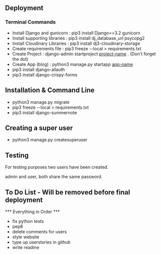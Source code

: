 ## Deployment

### Terminal Commands
- Install Django and gunicorn : pip3 install Django==3.2 gunicorn
- Install supporting libraries : pip3 install dj_database_url psycopg2
- Install Cloudinary Libraries : pip3 install dj3-cloudinary-storage
- Create requirements file : pip3 freeze --local > requirements.txt
- Create Project : django-admin startproject <ins>project-name</ins> . (Don't forget the dot)
- Create App (blog) : python3 manage.py startapp <ins>app-name</ins>
- pip3 install django-allauth
- pip3 install django-crispy-forms

## Installation & Command Line

- python3 manage.py migrate
- pip3 freeze --local > requirements.txt
- pip3 install django-summernote


## Creating a super user

- python3 manage.py createsuperuser

## Testing

For testing purposes two users have been created.

admin and user, both share the same password.

## To Do List - Will be removed before final deployment

*** Everything in Order ***

- fix python tests
- pep8
- delete comments for users
- style website
- type up userstories in github
- write readme

